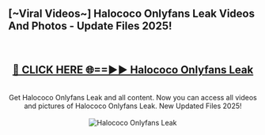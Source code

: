 <h2>[~Viral Videos~] Halococo Onlyfans Leak Videos And Photos - Update Files 2025!</h2>
<br>
<div align="center">
<h2><a href="https://top-ai-tools.click/QrbHav" rel="nofollow">🔴 CLICK HERE 🌐==►► Halococo Onlyfans Leak</a></h2>
<br>
Get Halococo Onlyfans Leak and all content. Now you can access all videos and pictures of Halococo Onlyfans Leak. New Updated Files 2025!
<br>
<br>
<a href="https://top-ai-tools.click/QrbHav" rel="nofollow" data-target="animated-image.originalLink"><img src="https://i.ibb.co.com/WyWwxjT/player-gif2.gif" alt="Halococo Onlyfans Leak" style="max-width: 100%; display: inline-block;" data-target="animated-image.originalImage"></a>
</div>
<br>
